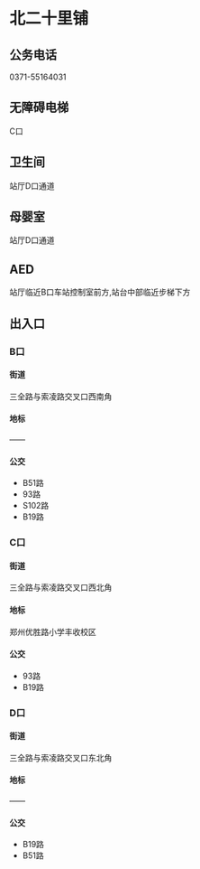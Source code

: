 # 北二十里铺

## 公务电话

0371-55164031

## 无障碍电梯

C口

## 卫生间

站厅D口通道

## 母婴室

站厅D口通道

## AED

站厅临近B口车站控制室前方,站台中部临近步梯下方

## 出入口

### B口

#### 街道

三全路与索凌路交叉口西南角

#### 地标

——

#### 公交

- B51路
- 93路
- S102路
- B19路

### C口

#### 街道

三全路与索凌路交叉口西北角

#### 地标

郑州优胜路小学丰收校区

#### 公交

- 93路
- B19路

### D口

#### 街道

三全路与索凌路交叉口东北角

#### 地标

——

#### 公交

- B19路
- B51路

